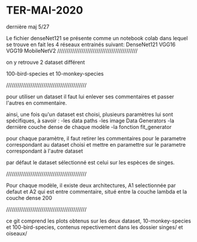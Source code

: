 # TER-MAI-2020
dernière maj 5/27

Le fichier denseNet121 se présente comme un notebook colab dans lequel se trouve en fait les 4 réseaux entrainés suivant:
DenseNet121
VGG16
VGG19
MobileNetV2
///////////////////////////////////////////

on y retrouve 2 dataset différent

100-bird-species
et
10-monkey-species

///////////////////////////////////////////

pour utiliser un dataset il faut lui enlever ses commentaires et passer l'autres en commentaire.

ainsi, une fois qu'un dataset est choisi, plusieurs paramètres lui sont spécifiques, à savoir :
-les data paths
-les image Data Generators
-la dernière couche dense de chaque modèle
-la fonction fit_generator

pour chaque paramètre, il faut retirer les commentaires pour le parametre correspondant au dataset choisi et mettre en paramettre sur le parametre correspondant à l'autre dataset

par défaut le dataset sélectionné est celui sur les espèces de singes.

///////////////////////////////////////////

Pour chaque modèle, il existe deux architectures, A1 selectionnée par defaut et A2 qui est entre commentaire, situé entre la couche lambda et la couche dense 200

///////////////////////////////////////////

ce git comprend les plots obtenus sur les deux dataset, 10-monkey-species et 100-bird-species, contenus repectivement dans les dossier singes/ et oiseaux/

